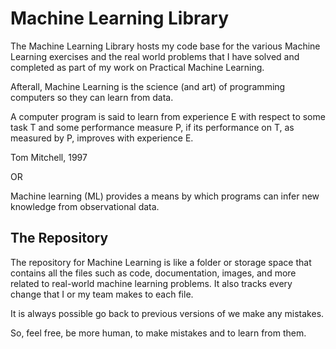# Machine Learning Library

The Machine Learning Library hosts my code base for the various Machine Learning exercises and the real world problems that I have solved and completed as part of my work on Practical Machine Learning. 

Afterall, Machine Learning is the science (and art) of programming computers so they can learn from data.

A computer program is said to learn from experience E with respect to some task T and some performance measure P, if its performance on T, as measured by P, improves with experience E.

Tom Mitchell, 1997

OR

Machine learning (ML) provides a means by which programs can infer new knowledge from observational data.

## The Repository

The repository for Machine Learning is like a folder or storage space that contains all the files such as code, documentation, images, and more related to real-world machine learning problems. It also tracks every change that I or my team makes to each file. 

It is always possible go back to previous versions of we make any mistakes.

So, feel free, be more human, to make mistakes and to learn from them.
